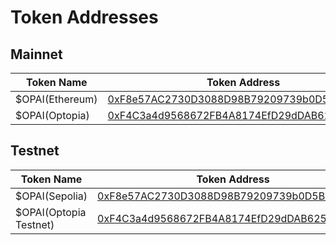 # Token Addresses

## Mainnet

| Token Name      | Token Address                                                                                                            |
| --------------- | ------------------------------------------------------------------------------------------------------------------------ |
| $OPAI(Ethereum) | [0xF8e57AC2730D3088D98B79209739b0D5Ba085a03](https://etherscan.io/address/0xF8e57AC2730D3088D98B79209739b0D5Ba085a03)    |
| $OPAI(Optopia)  | [0xF4C3a4d9568672FB4A8174EfD29dDAB6255E8729](https://scan.optopia.ai/address/0xF4C3a4d9568672FB4A8174EfD29dDAB6255E8729) |

## Testnet

| Token Name             | Token Address                                                                                                                    |
| ---------------------- | -------------------------------------------------------------------------------------------------------------------------------- |
| $OPAI(Sepolia)         | [0xF8e57AC2730D3088D98B79209739b0D5Ba085a03](https://sepolia.etherscan.io/address/0xF8e57AC2730D3088D98B79209739b0D5Ba085a03)    |
| $OPAI(Optopia Testnet) | [0xF4C3a4d9568672FB4A8174EfD29dDAB6255E8729](https://scan-testnet.optopia.ai/address/0xF4C3a4d9568672FB4A8174EfD29dDAB6255E8729) |
